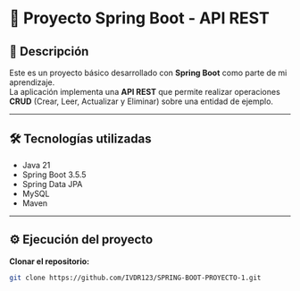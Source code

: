 # 📌 Proyecto Spring Boot - API REST

## 🚀 Descripción

Este es un proyecto básico desarrollado con **Spring Boot** como parte de mi aprendizaje.  
La aplicación implementa una **API REST** que permite realizar operaciones **CRUD** (Crear, Leer, Actualizar y Eliminar) sobre una entidad de ejemplo.

---

## 🛠️ Tecnologías utilizadas

- Java 21  
- Spring Boot 3.5.5  
- Spring Data JPA  
- MySQL  
- Maven  

---

## ⚙️ Ejecución del proyecto

**Clonar el repositorio:**

```bash
git clone https://github.com/IVDR123/SPRING-BOOT-PROYECTO-1.git

